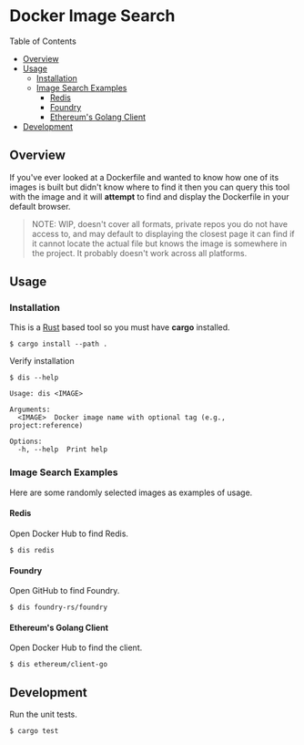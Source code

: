# Docker Image Search

Table of Contents

- [Overview](#overview)
- [Usage](#usage)
  - [Installation](#installation)
  - [Image Search Examples](#image-search-examples)
    - [Redis](#redis)
    - [Foundry](#foundry)
    - [Ethereum's Golang Client](#ethereums-golang-client)
- [Development](#development)

## Overview

If you've ever looked at a Dockerfile and wanted to know how one of its images is built but didn't know where to find it then you can query this tool with the image and it will **attempt** to find and display the Dockerfile in your default browser.

> NOTE: WIP, doesn't cover all formats, private repos you do not have access to, and may default to displaying the closest page it can find if it cannot locate the actual file but knows the image is somewhere in the project. It probably doesn't work across all platforms.

## Usage

### Installation

This is a [Rust](https://www.rust-lang.org/) based tool so you must have **cargo** installed.

```shell
$ cargo install --path .
```

Verify installation

```shell
$ dis --help

Usage: dis <IMAGE>

Arguments:
  <IMAGE>  Docker image name with optional tag (e.g., project:reference)

Options:
  -h, --help  Print help
```

### Image Search Examples

Here are some randomly selected images as examples of usage.

#### Redis

Open Docker Hub to find Redis.

```shell
$ dis redis
```

#### Foundry

Open GitHub to find Foundry.

```shell
$ dis foundry-rs/foundry
```

#### Ethereum's Golang Client

Open Docker Hub to find the client.

```shell
$ dis ethereum/client-go
```

## Development

Run the unit tests.

```shell
$ cargo test
```

